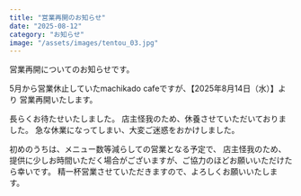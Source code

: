 ```yaml
---
title: "営業再開のお知らせ"
date: "2025-08-12"
category: "お知らせ"
image: "/assets/images/tentou_03.jpg"
---
```

営業再開についてのお知らせです。

5月から営業休止していたmachikado cafeですが、【2025年8月14日（水）】より
営業再開いたします。

長らくお待たせいたしました。
店主怪我のため、休養させていただいておりました。
急な休業になってしまい、大変ご迷惑をおかけしました。

初めのうちは、メニュー数等減らしての営業となる予定で、
店主怪我のため、提供に少しお時間いただく場合がございますが、ご協力のほどお願いいただけたら幸いです。
精一杯営業させていただきますので、よろしくお願いいたします。
